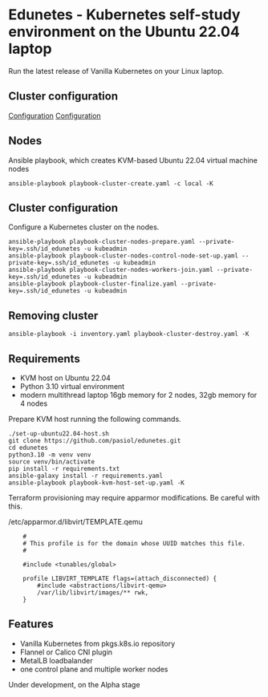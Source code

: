 # Edunetes - Kubernetes self-study environment on the Ubuntu 22.04 laptop

Run the latest release of Vanilla Kubernetes on your Linux laptop.

## Cluster configuration

[Configuration](group_vars/all/main.yaml)
[Configuration](group_vars/all/nodes.yaml)

## Nodes

Ansible playbook, which creates KVM-based Ubuntu 22.04 virtual machine nodes

    ansible-playbook playbook-cluster-create.yaml -c local -K

## Cluster configuration

Configure a Kubernetes cluster on the nodes.

    ansible-playbook playbook-cluster-nodes-prepare.yaml --private-key=.ssh/id_edunetes -u kubeadmin
    ansible-playbook playbook-cluster-nodes-control-node-set-up.yaml --private-key=.ssh/id_edunetes -u kubeadmin
    ansible-playbook playbook-cluster-nodes-workers-join.yaml --private-key=.ssh/id_edunetes -u kubeadmin
    ansible-playbook playbook-cluster-finalize.yaml --private-key=.ssh/id_edunetes -u kubeadmin

## Removing cluster

    ansible-playbook -i inventory.yaml playbook-cluster-destroy.yaml -K

## Requirements

- KVM host on Ubuntu 22.04
- Python 3.10 virtual environment
- modern multithread laptop 16gb memory for 2 nodes, 32gb memory for 4 nodes

Prepare KVM host running the following commands.

    ./set-up-ubuntu22.04-host.sh
    git clone https://github.com/pasiol/edunetes.git
    cd edunetes
    python3.10 -m venv venv
    source venv/bin/activate
    pip install -r requirements.txt
    ansible-galaxy install -r requirements.yaml
    ansible-playbook playbook-kvm-host-set-up.yaml -K 

Terraform provisioning may require apparmor modifications. Be careful with this.

/etc/apparmor.d/libvirt/TEMPLATE.qemu 

        #
		# This profile is for the domain whose UUID matches this file.
		#

		#include <tunables/global>

		profile LIBVIRT_TEMPLATE flags=(attach_disconnected) {
			#include <abstractions/libvirt-qemu>
			/var/lib/libvirt/images/** rwk,
		}


## Features

- Vanilla Kubernetes from pkgs.k8s.io repository
- Flannel or Calico CNI plugin
- MetalLB loadbalander
- one control plane and multiple worker nodes

Under development, on the Alpha stage
